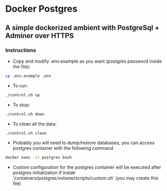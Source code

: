 # Docker Postgres
## A simple dockerized ambient with PostgreSql + Adminer over HTTPS


### Instructions

* Copy and modify .env.example as you want (postgres password inside the file):
```bash
cp .env.example .env
```

* To run:
```bash
./control.sh up
```

* To stop:
```bash
./control.sh down
```

* To clean all the data:
```bash
./control.sh clean 
```

* Probably you will need to dump/restore databases, you can access postgres container with the following command
```bash
docker exec -it postgres bash
```

* Custom configuration for the postgres container will be executed after postgres initialization if inside 'containers/postgres/volume/scripts/custom.sh' (you may create this file)
